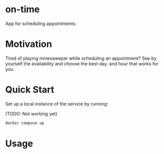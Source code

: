 # on-time

App for scheduling appointments.

# Motivation

Tired of playing minesweeper while scheduling an appointment? See by yourself the availability and choose the best day.
and hour that works for you.

# Quick Start

Set up a local instance of the service by running:

(TODO: Not working yet)

```sh
docker compose up 
```

# Usage
